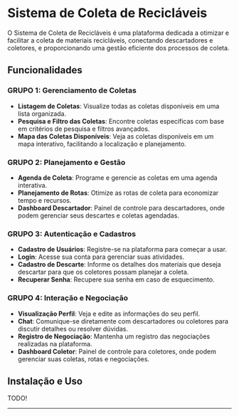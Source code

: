 # Sistema de Coleta de Recicláveis

O Sistema de Coleta de Recicláveis é uma plataforma dedicada a otimizar e facilitar a coleta de materiais recicláveis, conectando descartadores e coletores, e proporcionando uma gestão eficiente dos processos de coleta.

## Funcionalidades

### GRUPO 1: Gerenciamento de Coletas

- **Listagem de Coletas**: Visualize todas as coletas disponíveis em uma lista organizada.
- **Pesquisa e Filtro das Coletas**: Encontre coletas específicas com base em critérios de pesquisa e filtros avançados.
- **Mapa das Coletas Disponíveis**: Veja as coletas disponíveis em um mapa interativo, facilitando a localização e planejamento.

### GRUPO 2: Planejamento e Gestão

- **Agenda de Coleta**: Programe e gerencie as coletas em uma agenda interativa.
- **Planejamento de Rotas**: Otimize as rotas de coleta para economizar tempo e recursos.
- **Dashboard Descartador**: Painel de controle para descartadores, onde podem gerenciar seus descartes e coletas agendadas.

### GRUPO 3: Autenticação e Cadastros

- **Cadastro de Usuários**: Registre-se na plataforma para começar a usar.
- **Login**: Acesse sua conta para gerenciar suas atividades.
- **Cadastro de Descarte**: Informe os detalhes dos materiais que deseja descartar para que os coletores possam planejar a coleta.
- **Recuperar Senha**: Recupere sua senha em caso de esquecimento.

### GRUPO 4: Interação e Negociação

- **Visualização Perfil**: Veja e edite as informações do seu perfil.
- **Chat**: Comunique-se diretamente com descartadores ou coletores para discutir detalhes ou resolver dúvidas.
- **Registro de Negociação**: Mantenha um registro das negociações realizadas na plataforma.
- **Dashboard Coletor**: Painel de controle para coletores, onde podem gerenciar suas coletas, rotas e negociações.

## Instalação e Uso

TODO!


---
